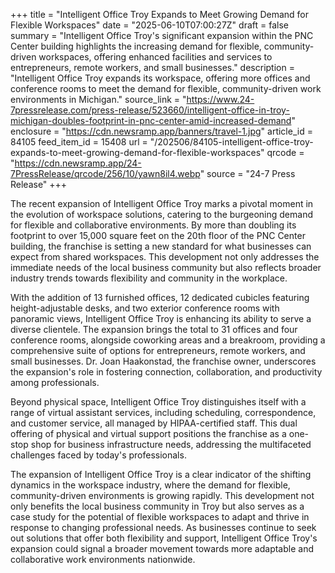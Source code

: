 +++
title = "Intelligent Office Troy Expands to Meet Growing Demand for Flexible Workspaces"
date = "2025-06-10T07:00:27Z"
draft = false
summary = "Intelligent Office Troy's significant expansion within the PNC Center building highlights the increasing demand for flexible, community-driven workspaces, offering enhanced facilities and services to entrepreneurs, remote workers, and small businesses."
description = "Intelligent Office Troy expands its workspace, offering more offices and conference rooms to meet the demand for flexible, community-driven work environments in Michigan."
source_link = "https://www.24-7pressrelease.com/press-release/523660/intelligent-office-in-troy-michigan-doubles-footprint-in-pnc-center-amid-increased-demand"
enclosure = "https://cdn.newsramp.app/banners/travel-1.jpg"
article_id = 84105
feed_item_id = 15408
url = "/202506/84105-intelligent-office-troy-expands-to-meet-growing-demand-for-flexible-workspaces"
qrcode = "https://cdn.newsramp.app/24-7PressRelease/qrcode/256/10/yawn8il4.webp"
source = "24-7 Press Release"
+++

<p>The recent expansion of Intelligent Office Troy marks a pivotal moment in the evolution of workspace solutions, catering to the burgeoning demand for flexible and collaborative environments. By more than doubling its footprint to over 15,000 square feet on the 20th floor of the PNC Center building, the franchise is setting a new standard for what businesses can expect from shared workspaces. This development not only addresses the immediate needs of the local business community but also reflects broader industry trends towards flexibility and community in the workplace.</p><p>With the addition of 13 furnished offices, 12 dedicated cubicles featuring height-adjustable desks, and two exterior conference rooms with panoramic views, Intelligent Office Troy is enhancing its ability to serve a diverse clientele. The expansion brings the total to 31 offices and four conference rooms, alongside coworking areas and a breakroom, providing a comprehensive suite of options for entrepreneurs, remote workers, and small businesses. Dr. Joan Haakonstad, the franchise owner, underscores the expansion's role in fostering connection, collaboration, and productivity among professionals.</p><p>Beyond physical space, Intelligent Office Troy distinguishes itself with a range of virtual assistant services, including scheduling, correspondence, and customer service, all managed by HIPAA-certified staff. This dual offering of physical and virtual support positions the franchise as a one-stop shop for business infrastructure needs, addressing the multifaceted challenges faced by today's professionals.</p><p>The expansion of Intelligent Office Troy is a clear indicator of the shifting dynamics in the workspace industry, where the demand for flexible, community-driven environments is growing rapidly. This development not only benefits the local business community in Troy but also serves as a case study for the potential of flexible workspaces to adapt and thrive in response to changing professional needs. As businesses continue to seek out solutions that offer both flexibility and support, Intelligent Office Troy's expansion could signal a broader movement towards more adaptable and collaborative work environments nationwide.</p>